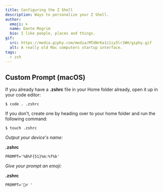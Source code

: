 ```yaml
---
title: Configuring the Z Shell
description: Ways to personalize your Z Shell.
author:
  emoji: 🌀
  name: Dante Mogrim
  bio: I like people, places and things.
gif:
  src: https://media.giphy.com/media/MTdNrKa1i1iy3lrJWH/giphy.gif
  alt: A really old Mac computers startup interface.
tags:
  - zsh
---
```


## Custom Prompt (macOS)

If you already have a **.zshrc** file in your Home folder already, open it up in your code editor:
```shell
$ code . .zshrc
```

If you don't, create one by heading over to your home folder and run the following command:
```shell
$ touch .zshrc
```

_Output your device's name:_

**.zshrc**
```shell
PROMPT='%B%F{51}%m:%f%b'
```
_Give your prompt an emoji:_

**.zshrc**
```shell
PROMPT='🧙‍♂️ '
```
